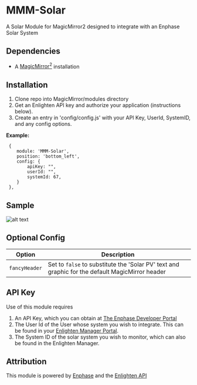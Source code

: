 # MMM-Solar
A Solar Module for MagicMirror2 designed to integrate with an Enphase Solar System

## Dependencies
  * A [MagicMirror<sup>2</sup>](https://github.com/MichMich/MagicMirror) installation

## Installation
  1. Clone repo into MagicMirror/modules directory
  2. Get an Enlighten API key and authorize your application (instructions below).
  3. Create an entry in 'config/config.js' with your API Key, UserId, SystemID, and any config options.
  
 **Example:**
```
 {
    module: 'MMM-Solar',
	position: 'bottom_left',
	config: {
		apiKey: "",
		userId: "",
		systemId: 67,
	}
 },
```
## Sample
![alt text](https://github.com/tkrywit/MMM-Solar/blob/master/AppSample.PNG "Logo Title Text 1")

## Optional Config
| **Option** | **Description** |
| --- | --- |
| `fancyHeader` | Set to `false` to substitute the 'Solar PV' text and graphic for the default MagicMirror header |

## API Key
Use of this module requires 
  1. An API Key, which you can obtain at [The Enphase Developer Portal](https://developer.enphase.com/)
  2. The User Id of the User whose system you wish to integrate. This can be found in your [Enlighten Manager Portal](https://enlighten.enphaseenergy.com/).
  3. The System ID of the solar system you wish to monitor, which can also be found in the Enlighten Manager.

## Attribution
This module is powered by [Enphase](http://enphase.com/ "Enphase Homepage") and the [Enlighten API](https://developer.enphase.com/ "Enlighten API")

